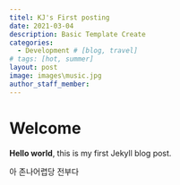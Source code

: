 ```yaml
---
titel: KJ's First posting
date: 2021-03-04
description: Basic Template Create
categories:
  - Development # [blog, travel]
# tags: [hot, summer]
layout: post
image: images\music.jpg
author_staff_member: 
---
```


# Welcome

**Hello world**, this is my first Jekyll blog post.


아 존나어렵당 전부다 